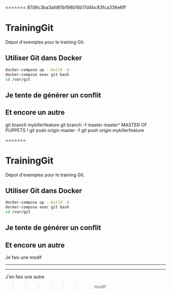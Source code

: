 <<<<<<< 87d9c3ba3afd61bf98b18b17d4bc83fca336e6ff
# TrainingGit
Dépot d'exemples pour le training Git.

## Utiliser Git dans Docker

```sh
docker-compose up --build -d
docker-compose exec git bash
cd /var/git
```

## Je tente de générer un conflit

## Et encore un autre


git branch mykillerfeature
git branch -f master master^ MASTER OF PUPPETS !
git push origin master -f
git push origin mykillerfeature

=======
# TrainingGit
Dépot d'exemples pour le training Git.

## Utiliser Git dans Docker

```sh
docker-compose up --build -d
docker-compose exec git bash
cd /var/git
```

## Je tente de générer un conflit

## Et encore un autre

Je fais une modif

--------------


--------------

J'en fais une autre
>>>>>>> modif
